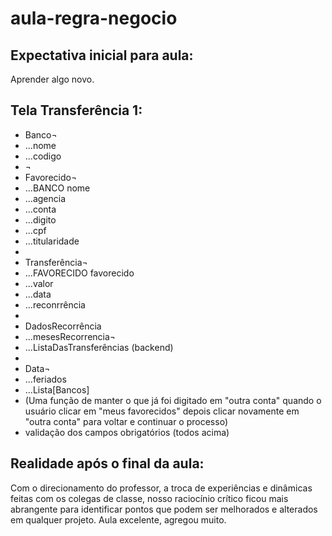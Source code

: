 # aula-regra-negocio
## Expectativa inicial para aula: 
Aprender algo novo.

## Tela Transferência 1:
- Banco¬
- ...nome
- ...codigo
- ¬
- Favorecido¬
- ...BANCO nome
- ...agencia
- ...conta
- ...digito
- ...cpf
- ...titularidade
- 
- Transferência¬
- ...FAVORECIDO favorecido
- ...valor
- ...data
- ...reconrrência
-
- DadosRecorrência
- ...mesesRecorrencia¬
- ...ListaDasTransferências (backend)
-
- Data¬
- ...feriados
- ...Lista[Bancos]
- (Uma função de manter o que já foi digitado em "outra conta" quando o usuário clicar em "meus favorecidos" depois clicar novamente em "outra conta" para voltar e continuar o processo)
- validação dos campos obrigatórios (todos acima)

## Realidade após o final da aula: 
Com o direcionamento do professor, a troca de experiências e dinâmicas feitas com os colegas de classe, nosso raciocínio crítico ficou mais abrangente para identificar pontos que podem ser melhorados e alterados em qualquer projeto.
Aula excelente, agregou muito.
